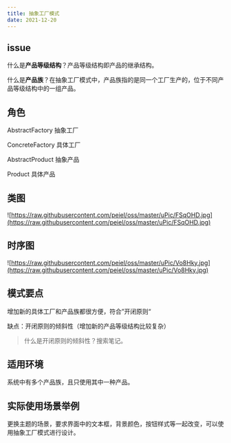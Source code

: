 ```yaml
---
title: 抽象工厂模式
date: 2021-12-20
---
```


## issue


什么是**产品等级结构**？产品等级结构即产品的继承结构。

什么是**产品族**？在抽象工厂模式中，产品族指的是同一个工厂生产的，位于不同产品等级结构中的一组产品。


## 角色


AbstractFactory 抽象工厂

ConcreteFactory 具体工厂

AbstractProduct 抽象产品

Product 具体产品


## 类图


![https://raw.githubusercontent.com/peiel/oss/master/uPic/FSqOHD.jpg](https://raw.githubusercontent.com/peiel/oss/master/uPic/FSqOHD.jpg)


## 时序图


![https://raw.githubusercontent.com/peiel/oss/master/uPic/Vo8Hky.jpg](https://raw.githubusercontent.com/peiel/oss/master/uPic/Vo8Hky.jpg)


## 模式要点


增加新的具体工厂和产品族都很方便，符合”开闭原则“

缺点：开闭原则的倾斜性（增加新的产品等级结构比较复杂）


> 什么是开闭原则的倾斜性？搜索笔记。

> 


## 适用环境


系统中有多个产品族，且只使用其中一种产品。


## 实际使用场景举例


更换主题的场景，要求界面中的文本框，背景颜色，按钮样式等一起改变，可以使用抽象工厂模式进行设计。
